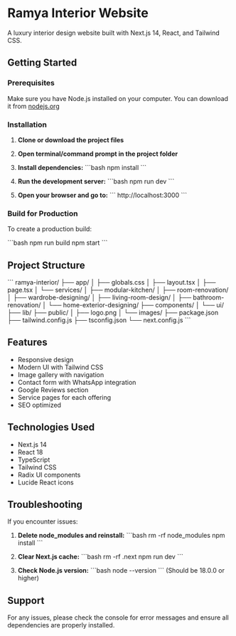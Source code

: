 # Ramya Interior Website

A luxury interior design website built with Next.js 14, React, and Tailwind CSS.

## Getting Started

### Prerequisites

Make sure you have Node.js installed on your computer. You can download it from [nodejs.org](https://nodejs.org/)

### Installation

1. **Clone or download the project files**
   
2. **Open terminal/command prompt in the project folder**

3. **Install dependencies:**
   \`\`\`bash
   npm install
   \`\`\`

4. **Run the development server:**
   \`\`\`bash
   npm run dev
   \`\`\`

5. **Open your browser and go to:**
   \`\`\`
   http://localhost:3000
   \`\`\`

### Build for Production

To create a production build:

\`\`\`bash
npm run build
npm start
\`\`\`

## Project Structure

\`\`\`
ramya-interior/
├── app/
│   ├── globals.css
│   ├── layout.tsx
│   ├── page.tsx
│   └── services/
│       ├── modular-kitchen/
│       ├── room-renovation/
│       ├── wardrobe-designing/
│       ├── living-room-design/
│       ├── bathroom-renovation/
│       └── home-exterior-designing/
├── components/
│   └── ui/
├── lib/
├── public/
│   ├── logo.png
│   └── images/
├── package.json
├── tailwind.config.js
├── tsconfig.json
└── next.config.js
\`\`\`

## Features

- Responsive design
- Modern UI with Tailwind CSS
- Image gallery with navigation
- Contact form with WhatsApp integration
- Google Reviews section
- Service pages for each offering
- SEO optimized

## Technologies Used

- Next.js 14
- React 18
- TypeScript
- Tailwind CSS
- Radix UI components
- Lucide React icons

## Troubleshooting

If you encounter issues:

1. **Delete node_modules and reinstall:**
   \`\`\`bash
   rm -rf node_modules
   npm install
   \`\`\`

2. **Clear Next.js cache:**
   \`\`\`bash
   rm -rf .next
   npm run dev
   \`\`\`

3. **Check Node.js version:**
   \`\`\`bash
   node --version
   \`\`\`
   (Should be 18.0.0 or higher)

## Support

For any issues, please check the console for error messages and ensure all dependencies are properly installed.
